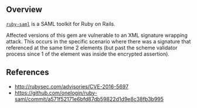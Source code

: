 ## Overview

[`ruby-saml`](https://rubygems.org/gems/ruby-saml) is a SAML toolkit for Ruby on Rails.

Affected versions of this gem are vulnerable to an XML signature wrapping attack. This occurs in the specific scenario where there was a signature that referenced at the same time 2 elements (but past the scheme validator process since 1 of the element was inside the encrypted assertion).

## References

- http://rubysec.com/advisories/CVE-2016-5697
- https://github.com/onelogin/ruby-saml/commit/a571f52171e6bfd87db59822d1d9e8c38fb3b995
